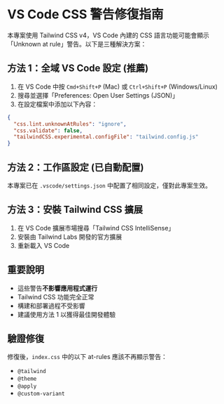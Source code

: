 # VS Code CSS 警告修復指南

本專案使用 Tailwind CSS v4，VS Code 內建的 CSS 語言功能可能會顯示「Unknown at rule」警告。以下是三種解決方案：

## 方法 1：全域 VS Code 設定 (推薦)

1. 在 VS Code 中按 `Cmd+Shift+P` (Mac) 或 `Ctrl+Shift+P` (Windows/Linux)
2. 搜尋並選擇「Preferences: Open User Settings (JSON)」
3. 在設定檔案中添加以下內容：

```json
{
  "css.lint.unknownAtRules": "ignore",
  "css.validate": false,
  "tailwindCSS.experimental.configFile": "tailwind.config.js"
}
```

## 方法 2：工作區設定 (已自動配置)

本專案已在 `.vscode/settings.json` 中配置了相同設定，僅對此專案生效。

## 方法 3：安裝 Tailwind CSS 擴展

1. 在 VS Code 擴展市場搜尋「Tailwind CSS IntelliSense」
2. 安裝由 Tailwind Labs 開發的官方擴展
3. 重新載入 VS Code

## 重要說明

- 這些警告**不影響應用程式運行**
- Tailwind CSS 功能完全正常
- 構建和部署過程不受影響
- 建議使用方法 1 以獲得最佳開發體驗

## 驗證修復

修復後，`index.css` 中的以下 at-rules 應該不再顯示警告：
- `@tailwind`
- `@theme`
- `@apply`
- `@custom-variant`